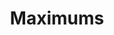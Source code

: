 ---
layout: piece
collection_: animals
title: Maximums
image: maximums.jpg
media: Acrylic
dimensions: 11" x 13"
description: Layered acrylic and painted with popsicle sticks.
price: $300
create_date: 2015
availability: sold
---